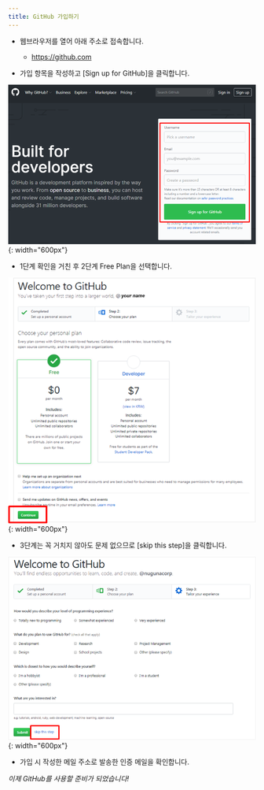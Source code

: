 ```yaml
---
title: GitHub 가입하기
---
```


* 웹브라우저를 열어 아래 주소로 접속합니다.
   - https://github.com

* 가입 항목을 작성하고 [Sign up for GitHub]을 클릭합니다.

![Join GitHub](../images/join_github_1.png){: width="600px"}


* 1단계 확인을 거친 후 2단계 Free Plan을 선택합니다.

![Join GitHub](../images/join_github_2.png){: width="600px"}


* 3단계는 꼭 거치지 않아도 문제 없으므로 [skip this step]을 클릭합니다.

![Join GitHub](../images/join_github_3.png){: width="600px"}


* 가입 시 작성한 메일 주소로 발송한 인증 메일을 확인합니다.


*이제 GitHub를 사용할 준비가 되었습니다!*
